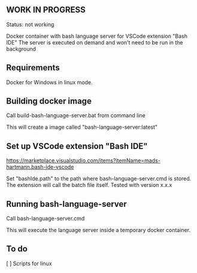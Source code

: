 ## WORK IN PROGRESS
Status: not working


Docker container with bash language server for VSCode extension "Bash IDE"
The server is executed on demand and won't need to be run in the background

## Requirements
Docker for Windows in linux mode.

## Building docker image
Call build-bash-language-server.bat from command line

This will create a image called "bash-language-server:latest"

## Set up VSCode extension "Bash IDE"

https://marketplace.visualstudio.com/items?itemName=mads-hartmann.bash-ide-vscode

Set "bashIde.path" to the path where bash-language-server.cmd is stored. The extension will call the batch file itself.
Tested with version x.x.x

## Running bash-language-server
Call bash-language-server.cmd

This will execute the language server inside a temporary docker container. 

## To do
[ ] Scripts for linux
